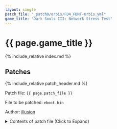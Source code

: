 ```yaml
---
layout: single
patch_file: "_patch0/orbis/FD4_FDNT-Orbis.yml"
game_title: "Dark Souls III: Network Stress Test"
---
```


# {{ page.game_title }}

{% include_relative index.md %}

## Patches

{% include_relative patch_header.md %}

Patch file: `{{ page.patch_file }}`

File to be patched: `eboot.bin`

Author: [illusion](https://twitter.com/illusion0002)

<details>
<summary>Contents of patch file (Click to Expand)</summary>

{% highlight yml %}
{% flexible_include {{ page.patch_file }} %}
{% endhighlight %}

</details>
